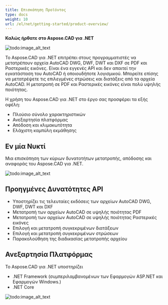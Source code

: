 ```yaml
---
title: Επισκόπηση Προϊόντος
type: docs
weight: 10
url: /el/net/getting-started/product-overview/
---
```


**Καλώς ήρθατε στο Aspose.CAD για .NET**

![todo:image_alt_text](/_assets/home_1.png)

Το Aspose.CAD για .NET επιτρέπει στους προγραμματιστές να μετατρέπουν αρχεία AutoCAD DWG, DWF, DWT και DXF σε PDF και Ραστερικές εικόνες. Είναι ένα εγγενές API και δεν απαιτεί την εγκατάσταση του AutoCAD ή οποιουδήποτε λογισμικού. Μπορείτε επίσης να μετατρέψετε τις επιλεγμένες στρώσεις και διατάξεις από τα αρχεία AutoCAD. Η μετατροπή σε PDF και Ραστερικές εικόνες είναι πολύ υψηλής ποιότητας.

Η χρήση του Aspose.CAD για .NET στο έργο σας προσφέρει τα εξής οφέλη:

- Πλούσιο σύνολο χαρακτηριστικών
- Ανεξαρτησία πλατφόρμας
- Απόδοση και κλιμακωτότητα
- Ελάχιστη καμπύλη εκμάθησης

## **Εν μία Νυκτί**
Μια επισκόπηση των κύριων δυνατοτήτων μετατροπής, απόδοσης και αναφοράς του Aspose.CAD για .NET.

![todo:image_alt_text](/_assets/net/product-overview_2.png)
## **Προηγμένες Δυνατότητες API**
- Υποστηρίζει τις τελευταίες εκδόσεις των αρχείων AutoCAD DWG, DWF, DWT και DXF
- Μετατροπή των αρχείων AutoCAD σε υψηλής ποιότητας PDF
- Μετατροπή των αρχείων AutoCAD σε υψηλής ποιότητας Ραστερικές εικόνες
- Επιλογή και μετατροπή συγκεκριμένων διατάξεων
- Επιλογή και μετατροπή συγκεκριμένων στρώσεων
- Παρακολούθηση της διαδικασίας μετατροπής αρχείου
## **Ανεξαρτησία Πλατφόρμας**
Το Aspose.CAD για .NET υποστηρίζει

- .NET Framework (συμπεριλαμβανομένων των Εφαρμογών ASP.NET και Εφαρμογών Windows.)
- .NET Core

![todo:image_alt_text](/_assets/net/product-overview_3.png)
